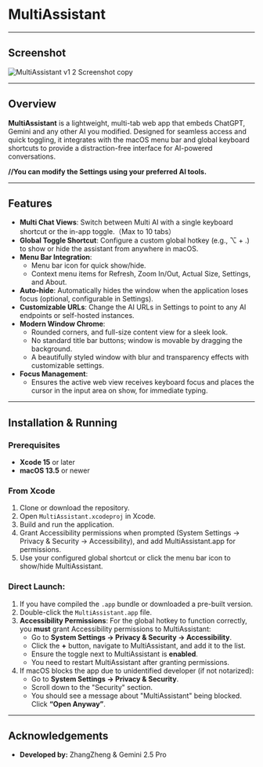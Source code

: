 # MultiAssistant

---
## Screenshot

![MultiAssistant v1 2 Screenshot copy](https://github.com/user-attachments/assets/3cdd1c31-679d-4fc6-bd9c-be472b8bebc5)


---

## Overview

**MultiAssistant** is a lightweight, multi-tab web app that embeds ChatGPT, Gemini and any other AI you modified. Designed for seamless access and quick toggling, it integrates with the macOS menu bar and global keyboard shortcuts to provide a distraction-free interface for AI-powered conversations.

**//You can modify the Settings using your preferred AI tools.**

---

## Features

- **Multi Chat Views**: Switch between Multi AI with a single keyboard shortcut or the in-app toggle.（Max to 10 tabs）
- **Global Toggle Shortcut**: Configure a custom global hotkey (e.g., ⌥ + .) to show or hide the assistant from anywhere in macOS.
- **Menu Bar Integration**:
  - Menu bar icon for quick show/hide.
  - Context menu items for Refresh, Zoom In/Out, Actual Size, Settings, and About.
- **Auto-hide**: Automatically hides the window when the application loses focus (optional, configurable in Settings).
- **Customizable URLs**: Change the AI URLs in Settings to point to any AI endpoints or self-hosted instances.
- **Modern Window Chrome**:
  - Rounded corners, and full-size content view for a sleek look.
  - No standard title bar buttons; window is movable by dragging the background.
  - A beautifully styled window with blur and transparency effects with customizable settings.
- **Focus Management**:
  - Ensures the active web view receives keyboard focus and places the cursor in the input area on show, for immediate typing.



---

## Installation & Running

### Prerequisites

- **Xcode 15** or later
- **macOS 13.5** or newer

### From Xcode

1. Clone or download the repository.
2. Open `MultiAssistant.xcodeproj` in Xcode.
3. Build and run the application.
4. Grant Accessibility permissions when prompted (System Settings → Privacy & Security → Accessibility), and add MultiAssistant.app for permissions.
5. Use your configured global shortcut or click the menu bar icon to show/hide MultiAssistant.


### Direct Launch:
1. If you have compiled the `.app` bundle or downloaded a pre-built version.
2. Double-click the `MultiAssistant.app` file.
3. **Accessibility Permissions**: For the global hotkey to function correctly, you **must** grant Accessibility permissions to MultiAssistant:
    - Go to **System Settings → Privacy & Security → Accessibility**.
    - Click the **+** button, navigate to MultiAssistant, and add it to the list.
    - Ensure the toggle next to MultiAssistant is **enabled**.
    - You need to restart MultiAssistant after granting permissions.
4. If macOS blocks the app due to unidentified developer (if not notarized):
    - Go to **System Settings → Privacy & Security**.
    - Scroll down to the "Security" section.
    - You should see a message about "MultiAssistant" being blocked. Click **“Open Anyway”**.

---

## Acknowledgements

- **Developed by:** ZhangZheng & Gemini 2.5 Pro


